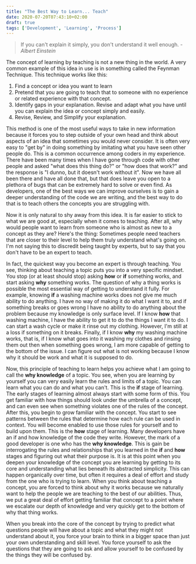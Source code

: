 ```yaml
---
title: "The Best Way to Learn... Teach"
date: 2020-07-20T07:43:10+02:00
draft: true
tags: ['Development', 'Learning', 'Process']
---
```


> If you can't explain it simply, you don't understand it well enough. - _Albert Einstein_

The concept of learning by teaching is not a new thing in the world. A very common example of this idea in use is in something called the Feynman Technique. This technique works like this:

1. Find a concept or idea you want to learn
2. Pretend that you are going to teach that to someone with no experience or related experience with that concept.
3. Identify gaps in your explanation. Revise and adapt what you have until you can explain the idea or concept simply and easily.
4. Revise, Review, and Simplify your explanation.

This method is one of the most useful ways to take in new information because it forces you to step outside of your own head and think about aspects of an idea that sometimes you would never consider. It is often very easy to "get by" in doing something by imitating what you have seen other people do. This is a common occurrence among coders in my experience. There have been many times when I have gone through code with other people and asked "what does this thing do?" or "how does that work?" and the response is "I dunno, but it doesn't work without it". Now we have all been there and have all done that, but that does leave you open to a plethora of bugs that can be extremely hard to solve or even find. As developers, one of the best ways we can improve ourselves is to gain a deeper understanding of the code we are writing, and the best way to do that is to teach others the concepts you are struggling with.

Now it is only natural to shy away from this idea. It is far easier to stick to what we are good at, especially when it comes to teaching. After all, why would people want to learn from someone who is almost as new to a concept as they are? Here's the thing: Sometimes people need teachers that are closer to their level to help them truly understand what's going on. I'm not saying this to discredit being taught by experts, but to say that you don't have to be an expert to teach.

In fact, the quickest way you become an expert is through teaching. You see, thinking about teaching a topic puts you into a very specific mindset. You stop (or at least should stop) asking **how** or **if** something works, and start asking **why** something works. The question of why a thing works is possible the most essential way of getting to understand it fully. For example, knowing **if** a washing machine works does not give me much ability to do anything. I have no way of making it do what I want it to, and if something breaks or goes wrong I have no ability to do anything about the problem because my knowledge is only surface level. If I know **how** that washing machine, I have the ability to get it to do the things I want it to do. I can start a wash cycle or make it rinse out my clothing. However, I'm still at a loss if something on it breaks. Finally, if I know **why** my washing machine works, that is, if I know what goes into it washing my clothes and rinsing them out then when something goes wrong, I am more capable of getting to the bottom of the issue. I can figure out what is not working because I know why it should be work and what it is supposed to do. 

Now, this principle of teaching to learn helps you achieve what I am going to call the **why knowledge** of a topic. You see, when you are learning by yourself you can very easily learn the rules and limits of a topic. You can learn what you can do and what you can't. This is the **if** stage of learning. The early stages of learning almost always start with some form of this. You get familiar with how things should look under the umbrella of a concept, and can even see when something violates one of the rules of the concept. After this, you begin to grow familiar with the concept. You start to see patterns between the rules that determine how each rule can be used in context. You will become enabled to use those rules for yourself and to build upon them. This is the **how** stage of learning. Many developers have an if and how knowledge of the code they write. However, the mark of a good developer is one who has the **why knowledge**. This is gain be interrogating the rules and relationships that you learned in the **if** and **how** stages and figuring out what their purpose is. It is at this point when you deepen your knowledge of the concept you are learning by getting to its core and understanding what lies beneath its abstracted simplicity. This can happen organically over time, but often it requires a deal of effort and study from the one who is trying to learn. When you think about teaching a concept, you are forced to think about why it works because we naturally want to help the people we are teaching to the best of our abilities. Thus, we put a great deal of effort getting familiar that concept to a point where we escalate our depth of knowledge and very quickly get to the bottom of why that thing works.

When you break into the core of the concept by trying to predict what questions people will have about a topic and what they might not understand about it, you force your brain to think in a bigger space than just your own understanding and skill level. You force yourself to ask the questions that they are going to ask and allow yourself to be confused by the things they will be confused by.